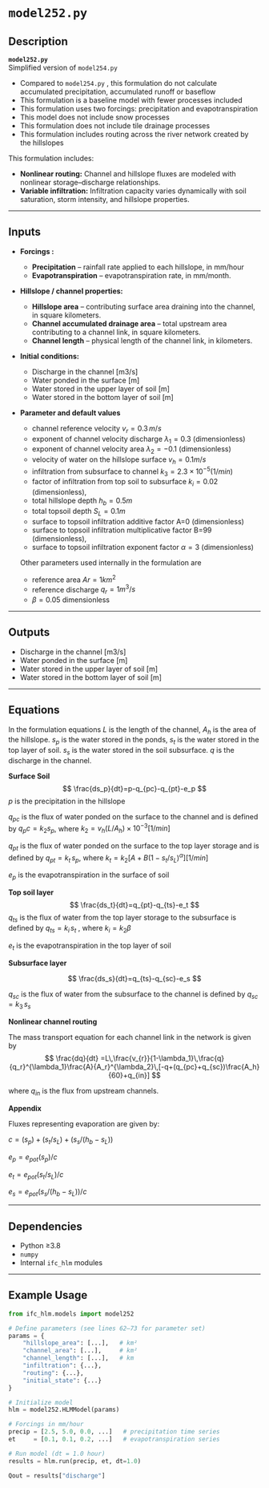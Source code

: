 # `model252.py` 

## Description
**`model252.py`**  
Simplified version of `model254.py`
- Compared to `model254.py` , this formulation do not calculate accumulated precipitation, accumulated runoff or baseflow
- This formulation is a baseline model with fewer processes included
- This formulation uses two forcings: precipitation and evapotranspiration
- This model does not include snow processes
- This formulation does not include tile drainage processes
- This formulation includes routing across the river network created by the hillslopes

This formulation includes:

- **Nonlinear routing:** Channel and hillslope fluxes are modeled with nonlinear storage–discharge relationships.  
- **Variable infiltration:** Infiltration capacity varies dynamically with soil saturation, storm intensity, and hillslope properties.  

---

## Inputs

- **Forcings :**
  - **Precipitation** – rainfall rate applied to each hillslope, in mm/hour  
  - **Evapotranspiration** – evapotranspiration rate, in mm/month.  

- **Hillslope / channel properties:**
  - **Hillslope area** – contributing surface area draining into the channel, in square kilometers.
  - **Channel accumulated drainage area** – total upstream area contributing to a channel link, in square kilometers.  
  - **Channel length** – physical length of the channel link, in kilometers.  

- **Initial conditions:**
  - Discharge in the channel [m3/s]  
  - Water ponded in the surface [m]
  - Water stored in the upper layer of soil [m]
  - Water stored in the bottom layer of soil [m]   

- **Parameter and default values**

    - channel reference velocity $v_r=0.3\,m/s$
    -  exponent of channel velocity discharge $\lambda_1=0.3$  (dimensionless)
    -  exponent of channel velocity area $\lambda_2=-0.1$  (dimensionless)
    - velocity of water on the hillslope surface $v_h=0.1m/s$
    - infiltration from subsurface to channel $k_3=2.3\times10^{-5}(1/min)$
    - factor of infiltration from top soil to subsurface $k_i=0.02$ (dimensionless),
    - total hillslope depth $h_b=0.5m$
    - total topsoil depth $S_L = 0.1m$
    - surface to topsoil infiltration additive factor A=0 (dimensionless)
    - surface to topsoil infiltration multiplicative factor B=99 (dimensionless),
    - surface to topsoil infiltration exponent factor $\alpha=3$ (dimensionless)

    Other parameters used internally in the formulation are
    - reference area $Ar=1km^2$
    - reference discharge $q_r=1m^3/s$ 
    - $\beta=0.05$ dimensionless
  

---

## Outputs

- Discharge in the channel [m3/s]  
- Water ponded in the surface [m]
- Water stored in the upper layer of soil [m]
- Water stored in the bottom layer of soil [m] 

---

## Equations
In the formulation equations $L$ is the length of the channel, $A_h$ is the area of the hillslope. $s_p$ is the water stored in the ponds, $s_t$ is the water stored in the top layer of soil. $s_s$ is the water stored in the soil subsurface. $q$ is the discharge in the channel. 

**Surface Soil**
$$
\frac{ds_p}{dt}=p-q_{pc}-q_{pt}-e_p
$$
$p$ is the precipitation in the hillslope


$q_{pc}$ is the flux of water ponded on the surface to the channel and is defined by $q_pc = k_2s_p$, where $k_2=v_h(L/A_h) ×10^{-3}[1/min]$

 $q_{pt}$ is the flux of water ponded on the surface to the top layer storage and is defined by $q_{pt} = k_t\,s_p$, where $k_t=k_2 [A+B(1-s_t/s_L )^\alpha ][1/min]$

$e_p$ is the evapotranspiration in the surface of soil

**Top soil layer**
$$
\frac{ds_t}{dt}=q_{pt}-q_{ts}-e_t
$$
$q_{ts}$ is the flux of water from the top layer storage to the subsurface is defined by $q_{ts} = k_i\,s_t$ , where $k_i=k_2\beta$

$e_t$ is the evapotranspiration in the top layer of soil


**Subsurface layer**
   
$$
\frac{ds_s}{dt}=q_{ts}-q_{sc}-e_s
$$

 $q_{sc}$ is the flux of water from the subsurface to the channel is defined by $q_{sc} = k_3\,s_s$   

**Nonlinear channel routing**

The mass transport equation for each channel link in the network is given by
$$
   \frac{dq}{dt} =L\,\frac{v_{r}}{1-\lambda_1}\,\frac{q}{q_r}^{\lambda_1}\frac{A}{A_r}^{\lambda_2}\,[-q+(q_{pc}+q_{sc})\frac{A_h}{60}+q_{in}] 
$$

where $q_{in}$ is the flux from upstream channels.
 
  
**Appendix**

Fluxes representing evaporation are given by:

$c =(s_p)+(s_t/s_L)+(s_s/(h_b-s_L))$

$e_p=e_{pot}(s_p)/c$

$e_t=e_{pot}(s_t/s_L)/c$

$e_s=e_{pot}(s_s/(h_b-s_L))/c$



---

## Dependencies

- Python ≥3.8  
- `numpy`  
- Internal `ifc_hlm` modules  

---

## Example Usage

```python
from ifc_hlm.models import model252

# Define parameters (see lines 62–73 for parameter set)
params = {
    "hillslope_area": [...],   # km²
    "channel_area": [...],     # km²
    "channel_length": [...],   # km
    "infiltration": {...},
    "routing": {...},
    "initial_state": {...}
}

# Initialize model
hlm = model252.HLMModel(params)

# Forcings in mm/hour
precip = [2.5, 5.0, 0.0, ...]   # precipitation time series
et     = [0.1, 0.1, 0.2, ...]   # evapotranspiration series

# Run model (dt = 1.0 hour)
results = hlm.run(precip, et, dt=1.0)

Qout = results["discharge"]
```


